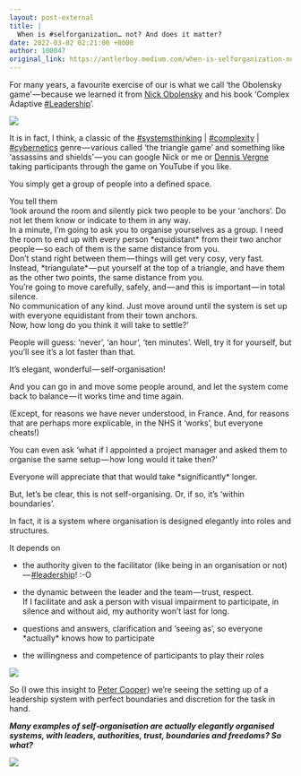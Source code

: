 ```yaml
---
layout: post-external
title: |
  When is #selforganization… not? And does it matter?
date: 2022-03-02 02:21:00 +0000
author: 100047
original_link: https://antlerboy.medium.com/when-is-selforganization-not-and-does-it-matter-74f3a12a6f0a?source=rss-97852f5a56ae------2
---
```


For many years, a favourite exercise of our is what we call ‘the Obolensky game’ — because we learned it from [Nick Obolensky](https://www.linkedin.com/in/ACoAAAAN1GQBt5rsagmgeOHBfKeCXqYFfWnhxiE) and his book ‘Complex Adaptive [#Leadership](https://www.linkedin.com/feed/hashtag/?keywords=leadership&highlightedUpdateUrns=urn%3Ali%3Aactivity%3A6904697100676739072)’.

![](https://cdn-images-1.medium.com/max/1024/0*-G7EA0Yh7rqWFoVK)

It is in fact, I think, a classic of the [#systemsthinking](https://www.linkedin.com/feed/hashtag/?keywords=systemsthinking&highlightedUpdateUrns=urn%3Ali%3Aactivity%3A6904697100676739072) | [#complexity](https://www.linkedin.com/feed/hashtag/?keywords=complexity&highlightedUpdateUrns=urn%3Ali%3Aactivity%3A6904697100676739072) | [#cybernetics](https://www.linkedin.com/feed/hashtag/?keywords=cybernetics&highlightedUpdateUrns=urn%3Ali%3Aactivity%3A6904697100676739072) genre — various called ‘the triangle game’ and something like ‘assassins and shields’ — you can google Nick or me or [Dennis Vergne](https://www.linkedin.com/in/ACoAAACLWXMBQmQeV-YxWfMrEQkcUCOg5xSKcVA) taking participants through the game on YouTube if you like.

You simply get a group of people into a defined space.

You tell them  
‘look around the room and silently pick two people to be your ‘anchors’. Do not let them know or indicate to them in any way.  
In a minute, I’m going to ask you to organise yourselves as a group. I need the room to end up with every person \*equidistant\* from their two anchor people — so each of them is the same distance from you.  
Don’t stand right between them — things will get very cosy, very fast.  
Instead, \*triangulate\* — put yourself at the top of a triangle, and have them as the other two points, the same distance from you.  
You’re going to move carefully, safely, and — and this is important — in total silence.  
No communication of any kind. Just move around until the system is set up with everyone equidistant from their town anchors.  
Now, how long do you think it will take to settle?’

People will guess: ‘never’, ‘an hour’, ‘ten minutes’. Well, try it for yourself, but you’ll see it’s a lot faster than that.

It’s elegant, wonderful — self-organisation!

And you can go in and move some people around, and let the system come back to balance — it works time and time again.

(Except, for reasons we have never understood, in France. And, for reasons that are perhaps more explicable, in the NHS it ‘works’, but everyone cheats!)

You can even ask ‘what if I appointed a project manager and asked them to organise the same setup — how long would it take then?’

Everyone will appreciate that that would take \*significantly\* longer.

But, let’s be clear, this is not self-organising. Or, if so, it’s ‘within boundaries’.

In fact, it is a system where organisation is designed elegantly into roles and structures.

It depends on

- the authority given to the facilitator (like being in an organisation or not) — [#leadership](https://www.linkedin.com/feed/hashtag/?keywords=leadership&highlightedUpdateUrns=urn%3Ali%3Aactivity%3A6904697100676739072)! :-O

- the dynamic between the leader and the team — trust, respect.  
If I facilitate and ask a person with visual impairment to participate, in silence and without aid, my authority won’t last for long.

- questions and answers, clarification and ‘seeing as’, so everyone \*actually\* knows how to participate

- the willingness and competence of participants to play their roles

![](https://cdn-images-1.medium.com/max/1024/0*2Xuv_koE6ccjyn-F)

So (I owe this insight to [Peter Cooper](https://www.linkedin.com/in/ACoAAADg3GIB7hEOP0g2w4W_B7AEqUKOGSJ4hEo)) we’re seeing the setting up of a leadership system with perfect boundaries and discretion for the task in hand.

**_Many examples of self-organisation are actually elegantly organised systems, with leaders, authorities, trust, boundaries and freedoms? So what?_**

 ![](https://medium.com/_/stat?event=post.clientViewed&referrerSource=full_rss&postId=74f3a12a6f0a)
